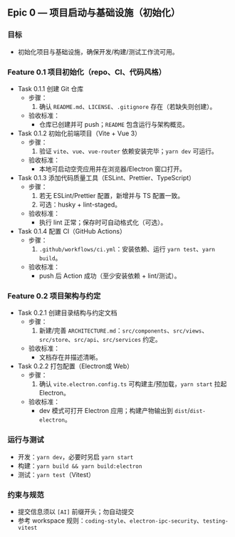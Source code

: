 ## Epic 0 — 项目启动与基础设施（初始化）

### 目标
- 初始化项目与基础设施，确保开发/构建/测试工作流可用。

### Feature 0.1 项目初始化（repo、CI、代码风格）
- Task 0.1.1 创建 Git 仓库
  - 步骤：
    1) 确认 `README.md`、`LICENSE`、`.gitignore` 存在（若缺失则创建）。
  - 验收标准：
    - 仓库已创建并可 push；`README` 包含运行与架构概览。
- Task 0.1.2 初始化前端项目（Vite + Vue 3）
  - 步骤：
    1) 验证 `vite`、`vue`、`vue-router` 依赖安装完毕；`yarn dev` 可运行。
  - 验收标准：
    - 本地可启动空壳应用并在浏览器/Electron 窗口打开。
- Task 0.1.3 添加代码质量工具（ESLint、Prettier、TypeScript）
  - 步骤：
    1) 若无 ESLint/Prettier 配置，新增并与 TS 配置一致。
    2) 可选：husky + lint-staged。
  - 验收标准：
    - 执行 lint 正常；保存时可自动格式化（可选）。
- Task 0.1.4 配置 CI（GitHub Actions）
  - 步骤：
    1) `.github/workflows/ci.yml`：安装依赖、运行 `yarn test`、`yarn build`。
  - 验收标准：
    - push 后 Action 成功（至少安装依赖 + lint/测试）。

### Feature 0.2 项目架构与约定
- Task 0.2.1 创建目录结构与约定文档
  - 步骤：
    1) 新建/完善 `ARCHITECTURE.md`：`src/components`、`src/views`、`src/store`、`src/api`、`src/services` 约定。
  - 验收标准：
    - 文档存在并描述清晰。
- Task 0.2.2 打包配置（Electron或 Web）
  - 步骤：
    1) 确认 `vite.electron.config.ts` 可构建主/预加载，`yarn start` 拉起 Electron。
  - 验收标准：
    - dev 模式可打开 Electron 应用；构建产物输出到 `dist`/`dist-electron`。

### 运行与测试
- 开发：`yarn dev`，必要时另启 `yarn start`
- 构建：`yarn build && yarn build:electron`
- 测试：`yarn test`（Vitest）

### 约束与规范
- 提交信息须以 `[AI]` 前缀开头；勿自动提交
- 参考 workspace 规则：`coding-style`、`electron-ipc-security`、`testing-vitest`
